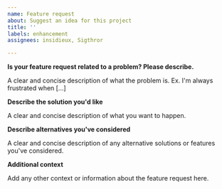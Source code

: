 ```yaml
---
name: Feature request
about: Suggest an idea for this project
title: ''
labels: enhancement
assignees: insidieux, Sigthror

---
```


**Is your feature request related to a problem? Please describe.**

A clear and concise description of what the problem is. Ex. I'm always frustrated when [...]

**Describe the solution you'd like**

A clear and concise description of what you want to happen.

**Describe alternatives you've considered**

A clear and concise description of any alternative solutions or features you've considered.

**Additional context**

Add any other context or information about the feature request here.
